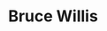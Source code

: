 ---
title: "Bruce Willis"
summary: "American actor, producer and musician, born 19 March 1955 in Idar-Oberstein, Germany. He was married to from 1987 to 2000."
image: "bruce-willis.jpg"
apple_music_artist_url: "https://music.apple.com/gb/artist/bruce-willis/3575442"
wikipedia_url: "none"
---